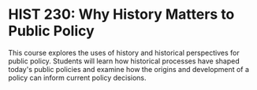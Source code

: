 # HIST 230: Why History Matters to Public Policy

This course explores the uses of history and historical perspectives for public policy. Students will learn how historical processes have shaped today's public policies and examine how the origins and development of a policy can inform current policy decisions.